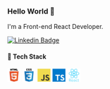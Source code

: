 ### Hello World 👋

I'm a Front-end React Developer.  

[![Linkedin Badge](https://img.shields.io/badge/-LinkedIn-0077B5?style=flat&logo=Linkedin&logoColor=white&link=https://www.linkedin.com/in/radomir-radionov/)](https://www.linkedin.com/in/radomir-radionov/)


#### 🧰 Tech Stack

<img src="https://raw.githubusercontent.com/devicons/devicon/master/icons/html5/html5-original-wordmark.svg" alt="html5" width="30" height="30" /> <img src="https://raw.githubusercontent.com/devicons/devicon/master/icons/css3/css3-original-wordmark.svg" alt="css3" width="30" height="30" /> <img src="https://raw.githubusercontent.com/devicons/devicon/master/icons/javascript/javascript-original.svg" alt="javascript" width="30" height="30" />
 <img src="https://raw.githubusercontent.com/devicons/devicon/master/icons/typescript/typescript-original.svg" alt="typescript" width="30" height="30" /> <img src="https://raw.githubusercontent.com/devicons/devicon/master/icons/react/react-original-wordmark.svg" alt="react" width="30" height="30" />





<!--
**radomir-radionov/radomir-radionov** is a ✨ _special_ ✨ repository because its `README.md` (this file) appears on your GitHub profile.

Here are some ideas to get you started:

- 🔭 I’m currently working on ...
- 🌱 I’m currently learning ...
- 👯 I’m looking to collaborate on ...
- 🤔 I’m looking for help with ...
- 💬 Ask me about ...
- 📫 How to reach me: ...
- 😄 Pronouns: ...
- ⚡ Fun fact: ...
-->
